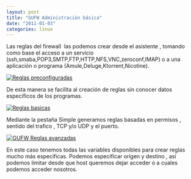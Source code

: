 ```yaml
---
layout: post
title: "GUFW Administración básica"
date: "2011-01-03"
categories: linux
---
```


Las reglas del firewall  las podemos crear desde el asistente , tomando como base el acceso a un servicio (ssh,smaba,POP3,SMTP,FTP,HTTP,NFS,VNC,zeroconf,IMAP) o a una aplicación o programa (Amule,Deluge,Ktorrent,Nicotine).

[![](images/gufw_screenshot4.png "Reglas preconfiguradas")](https://gufw.tuxfamily.org/wp-content/uploads/2010/04/gufw_screenshot4.png)

De esta manera se facilita al creación de reglas sin conocer datos específicos de los programas.

[![](images/Gufw?action=AttachFile&do=get&target=add_rule_simple.png "Reglas basicas")](https://help.ubuntu.com/community/Gufw?action=AttachFile&do=get&target=add_rule_simple.png)

Mediante la pestaña Simple generamos reglas basadas en permisos , sentido del trafico , TCP y/o UDP y el puerto.

[![](images/Gufw?action=AttachFile&do=get&target=add_rule_advance.png "GUFW Reglas avanzadas")](https://help.ubuntu.com/community/Gufw?action=AttachFile&do=get&target=add_rule_advance.png)

En este caso tenemos todas las variables disponibles para crear reglas mucho más especificas. Podemos especificar origen y destino , así podemos limitar desde que host queremos dejar acceder o a cuales podemos acceder nosotros.
